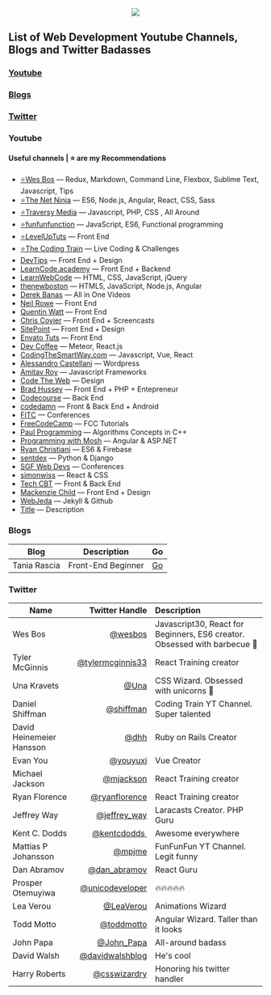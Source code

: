 

<p align="center">
<img src="http://i.imgur.com/7XJp1hQ.png"> 
</p>


## List of Web Development Youtube Channels, Blogs and Twitter Badasses

### [Youtube](#youtube)
### [Blogs](#blogs)
### [Twitter](#twitter)

### Youtube
#### Useful channels | ⭐ are my Recommendations
- [⭐Wes Bos](https://www.youtube.com/user/wesbos) — Redux, Markdown, Command Line, Flexbox, Sublime Text, Javascript, Tips
- [⭐The Net Ninja](https://www.youtube.com/channel/UCW5YeuERMmlnqo4oq8vwUpg) — ES6, Node.js, Angular, React, CSS, Sass
- [⭐Traversy Media](https://www.youtube.com/user/TechGuyWeb) — Javascript, PHP, CSS , All Around
- [⭐funfunfunction](https://www.youtube.com/channel/UCO1cgjhGzsSYb1rsB4bFe4Q) — JavaScript, ES6, Functional programming
- [⭐LevelUpTuts](http://www.youtube.com/user/LevelUpTuts) — Front End
- [⭐The Coding Train](https://www.youtube.com/channel/UCvjgXvBlbQiydffZU7m1_aw/undefined) — Live Coding & Challenges
- [DevTips](http://www.youtube.com/user/DevTipsForDesigners) — Front End + Design
- [LearnCode.academy](http://www.youtube.com/user/learncodeacademy) — Front End + Backend
- [LearnWebCode](http://www.youtube.com/user/LearnWebCode) — HTML, CSS, JavaScript, jQuery
- [thenewboston](http://www.youtube.com/user/thenewboston) — HTML5, JavaScript, Node.js, Angular
- [Derek Banas](http://www.youtube.com/user/derekbanas) — All in One Videos
- [Neil Rowe](http://www.youtube.com/user/CodersGuide) — Front End
- [Quentin Watt](http://www.youtube.com/user/QuentinWatt) — Front End
- [Chris Coyier](http://www.youtube.com/user/realcsstricks) — Front End + Screencasts
- [SitePoint](https://www.youtube.com/user/SitePoint) — Front End + Design
- [Envato Tuts](https://www.youtube.com/channel/UC8lxnUR_CzruT2KA6cb7p0Q) — Front End
- [Dev Coffee](https://www.youtube.com/channel/UCqr-7GDVTsdNBCeufvERYuw) — Meteor, React.js
- [CodingTheSmartWay.com](https://www.youtube.com/channel/UCLXQoK41TOcIsWtY-BgB_kQ) — Javascript, Vue, React 
- [Alessandro Castellani](https://www.youtube.com/channel/UCbmBY_XYZqCa2G0XmFA7ZWg) — Wordpress
- [Amitav Roy](https://www.youtube.com/channel/UC4gijXR8cM4gmEt9Olse-TQ) — Javascript Frameworks
- [Code The Web](https://www.youtube.com/channel/UCxSITxL2JbF229OGCqieVZw/undefined) — Design
- [Brad Hussey](https://www.youtube.com/user/hussey17) — Front End + PHP + Entepreneur
- [Codecourse](https://www.youtube.com/channel/UCpOIUW62tnJTtpWFABxWZ8g) — Back End
- [codedamn](https://www.youtube.com/channel/UCJUmE61LxhbhudzUugHL2wQ) — Front & Back End + Android
- [FITC](https://www.youtube.com/channel/UCmaq7t-9UQW8GmN2cN1J8LQ) — Conferences
- [FreeCodeCamp](https://www.youtube.com/channel/UC8butISFwT-Wl7EV0hUK0BQURL) — FCC Tutorials
- [Paul Programming](https://www.youtube.com/channel/UCcDGsN3JxMavDkM9INRLGFA) — Algorithms Concepts in C++
- [Programming with Mosh](https://www.youtube.com/channel/UCWv7vMbMWH4-V0ZXdmDpPBA) — Angular & ASP.NET
- [Ryan Christiani](https://www.youtube.com/channel/UCGzkH_sGqhiZfsk2khuhmZg) — ES6 & Firebase
- [sentdex](https://www.youtube.com/channel/UCfzlCWGWYyIQ0aLC5w48gBQ) — Python & Django
- [SGF Web Devs](https://www.youtube.com/channel/UC09Jd4ouiP_BUc7REYhC2kw) — Conferences
- [simonwiss](https://www.youtube.com/channel/UCN4tVpI6nsadgWAtGqL-J-g) — React & CSS
- [Tech CBT](https://www.youtube.com/channel/UCJ1GreMvJv6U5JtPGCinwJw) — Front & Back End
- [Mackenzie Child](https://www.youtube.com/channel/UCfWZwsP8trUy5uHJg8gcGIQURL) — Front End + Design
- [WebJeda](https://www.youtube.com/channel/UCbOO7d0vVo0kIrkd7m32irg) — Jekyll & Github
- [Title](URL) — Description



### Blogs

| Blog   |      Description      |  Go |
|----------|:-------------:|:------:|
| Tania Rascia |  Front-End Beginner | [Go](https://www.taniarascia.com/) |


### Twitter

| Name   |      Twitter Handle      |  Description |
|----------|-------------:|:------|
| Wes Bos |  [@wesbos](https://twitter.com/wesbos) | Javascript30, React for Beginners, ES6 creator. Obsessed with barbecue 🍖 |
| Tyler McGinnis |    [@tylermcginnis33](https://twitter.com/tylermcginnis33)   |   React Training creator |
| Una Kravets | [@Una](https://twitter.com/Una)| CSS Wizard. Obsessed with unicorns 🦄|
| Daniel Shiffman | [@shiffman](https://twitter.com/shiffman)| Coding Train YT Channel. Super talented |
| David Heinemeier Hansson | [@dhh](https://twitter.com/dhh)| Ruby on Rails Creator |
| Evan You | [@youyuxi](https://twitter.com/dhhyouyuxi) | Vue Creator |
| Michael Jackson |    [@mjackson](https://twitter.com/mjackson)   |   React Training creator |
| Ryan Florence |    [@ryanflorence](https://twitter.com/ryanflorence)   |   React Training creator |
| Jeffrey Way |    [@jeffrey_way](https://twitter.com/jeffrey_way)   |   Laracasts Creator. PHP Guru |
| Kent C. Dodds |    [@kentcdodds ‏](https://twitter.com/kentcdodds)   |   Awesome everywhere |
| Mattias P Johansson |    [@mpjme](https://twitter.com/mpjme)   |   FunFunFun YT Channel. Legit funny |
| Dan Abramov |    [@dan_abramov](https://twitter.com/dan_abramov‏)   |   React Guru |
| Prosper Otemuyiwa |    [@unicodeveloper](https://twitter.com/unicodeveloper‏)   |   🔥🔥🔥🔥🔥 |
| Lea Verou ‏ |    [@LeaVerou](https://twitter.com/LeaVerou)   |   Animations Wizard |
| Todd Motto ‏ |    [@toddmotto](https://twitter.com/toddmotto)   |   Angular Wizard. Taller than it looks |
| John Papa ‏ |    [@John_Papa](https://twitter.com/John_Papa)   |   All-around badass |
| David Walsh ‏ |    [@davidwalshblog](https://twitter.com/davidwalshblog)   |   He's cool |
| Harry Roberts‏ |    [@csswizardry](https://twitter.com/csswizardry)   |   Honoring his twitter handler |



